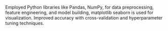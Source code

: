Employed Python libraries like Pandas, NumPy,  for data preprocessing, feature engineering, and model building, matplotlib seaborn is used for visualization. Improved accuracy with cross-validation and hyperparameter tuning techniques.
